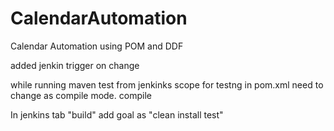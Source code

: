 # CalendarAutomation
Calendar Automation using POM and DDF

added jenkin trigger on change

while running maven test from jenkinks scope for testng in pom.xml need to change as compile mode.
<scope>compile</scope>

In jenkins tab "build" add goal as "clean install test"
